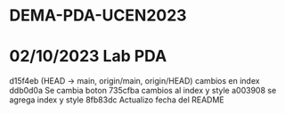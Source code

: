 # DEMA-PDA-UCEN2023

# 02/10/2023 Lab PDA
d15f4eb (HEAD -> main, origin/main, origin/HEAD) cambios en index
ddb0d0a Se cambia boton
735cfba cambios al index y style
a003908 se agrega index y style
8fb83dc Actualizo fecha del README